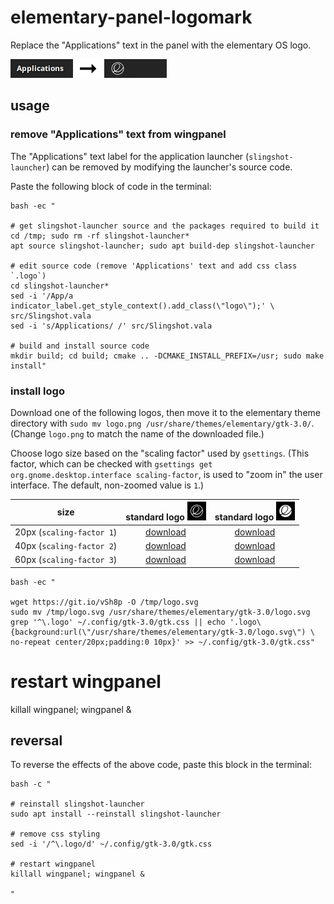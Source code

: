 # elementary-panel-logomark

Replace the "Applications" text in the panel with the elementary OS logo.

<img src="example.png" width="250">

## usage

### remove "Applications" text from wingpanel

The "Applications" text label for the application launcher (`slingshot-launcher`) can be removed by modifying the launcher's source code.

Paste the following block of code in the terminal:

```
bash -ec "

# get slingshot-launcher source and the packages required to build it
cd /tmp; sudo rm -rf slingshot-launcher*
apt source slingshot-launcher; sudo apt build-dep slingshot-launcher

# edit source code (remove 'Applications' text and add css class `.logo`)
cd slingshot-launcher*
sed -i '/App/a indicator_label.get_style_context().add_class(\"logo\");' \
src/Slingshot.vala
sed -i 's/Applications/ /' src/Slingshot.vala

# build and install source code
mkdir build; cd build; cmake .. -DCMAKE_INSTALL_PREFIX=/usr; sudo make install"
```

### install logo

Download one of the following logos, then move it to the elementary theme directory with `sudo mv logo.png /usr/share/themes/elementary/gtk-3.0/`. (Change `logo.png` to match the name of the downloaded file.)

Choose logo size based on the "scaling factor" used by `gsettings`. (This factor, which can be checked with `gsettings get org.gnome.desktop.interface scaling-factor`, is used to "zoom in" the user interface. The default, non-zoomed value is `1`.)

 size                      | standard logo <img src="example-logo-standard.png" width="30"> | standard logo <img src="example-logo-button.png" width="30">
:-------------------------:|:--------------------------------------------------------------:|:------------------------------------------------------------:
 20px (`scaling-factor 1`) | [download](logos/logo-standard-20px.png)                       | [download](logos/logo-button-20px.png)
 40px (`scaling-factor 2`) | [download](logos/logo-standard-40px.png)                       | [download](logos/logo-button-40px.png)
 60px (`scaling-factor 3`) | [download](logos/logo-standard-60px.png)                       | [download](logos/logo-button-60px.png)

```
bash -ec "

wget https://git.io/vSh8p -O /tmp/logo.svg
sudo mv /tmp/logo.svg /usr/share/themes/elementary/gtk-3.0/logo.svg
grep '^\.logo' ~/.config/gtk-3.0/gtk.css || echo '.logo\
{background:url(\"/usr/share/themes/elementary/gtk-3.0/logo.svg\") \
no-repeat center/20px;padding:0 10px}' >> ~/.config/gtk-3.0/gtk.css"
```

# restart wingpanel
killall wingpanel; wingpanel &

## reversal

To reverse the effects of the above code, paste this block in the terminal:

```
bash -c "

# reinstall slingshot-launcher
sudo apt install --reinstall slingshot-launcher

# remove css styling
sed -i '/^\.logo/d' ~/.config/gtk-3.0/gtk.css

# restart wingpanel
killall wingpanel; wingpanel &

"
```
